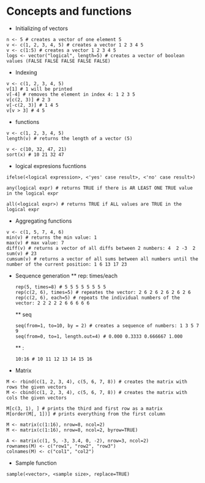 # Concepts and functions
* Initializing of vectors
```
n <- 5 # creates a vector of one element 5
v <- c(1, 2, 3, 4, 5) # creates a vector 1 2 3 4 5
v <- c(1:5) # creates a vector 1 2 3 4 5
logs <- vector("logical", length=5) # creates a vector of boolean values (FALSE FALSE FALSE FALSE FALSE)
```

* Indexing
```
v <- c(1, 2, 3, 4, 5)
v[1] # 1 will be printed
v[-4] # removes the element in index 4: 1 2 3 5
v[c(2, 3)] # 2 3
v[-c(2, 3)] # 1 4 5
v[v > 3] # 4 5
```

* functions
```
v <- c(1, 2, 3, 4, 5)
length(v) # returns the length of a vector (5)
```

```
v <- c(10, 32, 47, 21)
sort(x) # 10 21 32 47
```

  * logical expresions fucntions
```
ifelse(<logical expression>, <'yes' case result>, <'no' case result>)
```

```
any(logical expr) # returns TRUE if there is AR LEAST ONE TRUE value in the logical expr
```

```
all(<logical expr>) # returns TRUE if ALL values are TRUE in the logical expr
```

* Aggregating functions
```
v <- c(1, 5, 7, 4, 6)
min(v) # returns the min value: 1
max(v) # max value: 7
diff(v) # returns a vector of all diffs between 2 numbers: 4  2 -3  2
sum(v) # 23
cumsum(v) # returns a vector of all sums between all numbers until the number of the current position: 1 6 13 17 23
```

* Sequence generation
  **   rep: times/each
  ```
  rep(5, times=8) # 5 5 5 5 5 5 5 5
  rep(c(2, 6), times=5) # repeates the vector: 2 6 2 6 2 6 2 6 2 6
  rep(c(2, 6), each=5) # repeats the individual numbers of the vector: 2 2 2 2 2 6 6 6 6 6
  ```
  
  ** seq
  ```
  seq(from=1, to=10, by = 2) # creates a sequence of numbers: 1 3 5 7 9
  seq(from=0, to=1, length.out=4) # 0.000 0.3333 0.666667 1.000
  ```
  
  ** :
  ```
  10:16 # 10 11 12 13 14 15 16
  ```

* Matrix
```
M <- rbind(c(1, 2, 3, 4), c(5, 6, 7, 8)) # creates the matrix with rows the given vectors
M <- cbind(c(1, 2, 3, 4), c(5, 6, 7, 8)) # creates the matrix with cols the given vectors

M[c(3, 1), ] # prints the third and first row as a matrix
M[order(M[, 1])] # prints everything from the first column

M <- matrix(c(1:16), nrow=8, ncol=2)
M <- matrix(c(1:16), nrow=8, ncol=2, byrow=TRUE)

A <- matrix(c(1, 5, -3, 3.4, 0, -2), nrow=3, ncol=2)
rownames(M) <- c("row1", "row2", "row3")
colnames(M) <- c("col1", "col2")
```

* Sample function
```
sample(<vector>, <sample size>, replace=TRUE)
```
